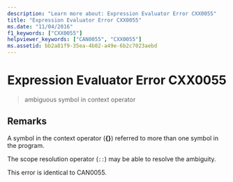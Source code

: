 ```yaml
---
description: "Learn more about: Expression Evaluator Error CXX0055"
title: "Expression Evaluator Error CXX0055"
ms.date: "11/04/2016"
f1_keywords: ["CXX0055"]
helpviewer_keywords: ["CAN0055", "CXX0055"]
ms.assetid: bb2a81f9-35ea-4b02-a49e-6b2c7023aebd
---
```

# Expression Evaluator Error CXX0055

> ambiguous symbol in context operator

## Remarks

A symbol in the context operator (**{}**) referred to more than one symbol in the program.

The scope resolution operator (`::`) may be able to resolve the ambiguity.

This error is identical to CAN0055.
